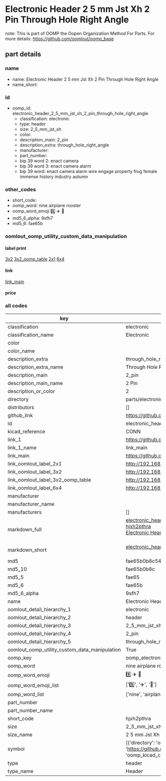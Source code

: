 # Electronic Header 2 5 mm Jst Xh 2 Pin Through Hole Right Angle  

note: This is part of OOMP the Oopen Organization Method For Parts. For more details: https://github.com/oomlout/oomp_base

##  part details
  







### name
* name: Electronic Header 2 5 mm Jst Xh 2 Pin Through Hole Right Angle
* name_short: 
### id
* oomp_id: electronic_header_2_5_mm_jst_xh_2_pin_through_hole_right_angle
  * classification: electronic
  * type: header
  * size: 2_5_mm_jst_xh
  * color: 
  * description_main: 2_pin
  * description_extra: through_hole_right_angle
  * manufacturer: 
  * part_number: 
  * bip 39 word 2: enact camera
  * bip 39 word 3: enact camera alarm
  * bip 39 word: enact camera alarm wire engage property frog female immense history industry autumn

### other_codes
* short_code: 
* oomp_word: nine airplane rooster
* oomp_word_emoji :nine: :airplane: :rooster:
* md5_6_alpha: 9sfh7
* md5_6: fae65b






### oomlout_oomp_utility_custom_data_manipulation
#### label print
[3x2](http://192.168.1.245:1112/?label=oomp%209sfh7)
[3x2_oomp_table](http://192.168.1.108:1112/?label=oomp%209sfh7)
[2x1](http://192.168.1.242:1112/?label=oomp%209sfh7)
[6x4](http://192.168.1.55:1112/?label=oomp%209sfh7)    

#### link

[link_main](https://github.com/oomlout/oomlout_oomp_current_version_messy/tree/main/parts/electronic_header_2_5_mm_jst_xh_2_pin_through_hole_right_angle)                              

#### price







### all codes 
| key | value |  
| --- | --- |  
| classification | electronic |  
| classification_name | Electronic |  
| color |  |  
| color_name |  |  
| description_extra | through_hole_right_angle |  
| description_extra_name | Through Hole Right Angle |  
| description_main | 2_pin |  
| description_main_name | 2 Pin |  
| description_or_color | 2 |  
| directory | parts/electronic_header_2_5_mm_jst_xh_2_pin_through_hole_right_angle |  
| distributors | [] |  
| github_link | https://github.com/oomlout/oomlout_oomp_part_src/tree/main/parts/electronic_header_2_5_mm_jst_xh_2_pin_through_hole_right_angle |  
| id | electronic_header_2_5_mm_jst_xh_2_pin_through_hole_right_angle |  
| kicad_reference | CONN |  
| link_1 | https://github.com/oomlout/oomlout_oomp_current_version_messy/tree/main/parts/electronic_header_2_5_mm_jst_xh_2_pin_through_hole_right_angle |  
| link_1_name | link_main |  
| link_main | https://github.com/oomlout/oomlout_oomp_current_version_messy/tree/main/parts/electronic_header_2_5_mm_jst_xh_2_pin_through_hole_right_angle |  
| link_oomlout_label_2x1 | http://192.168.1.242:1112/?label=oomp%209sfh7 |  
| link_oomlout_label_3x2 | http://192.168.1.245:1112/?label=oomp%209sfh7 |  
| link_oomlout_label_3x2_oomp_table | http://192.168.1.108:1112/?label=oomp%209sfh7 |  
| link_oomlout_label_6x4 | http://192.168.1.55:1112/?label=oomp%209sfh7 |  
| manufacturer |  |  
| manufacturer_name |  |  
| manufacturers | [] |  
| markdown_full | [electronic_header_2_5_mm_jst_xh_2_pin_through_hole_right_angle](https://github.com/oomlout/oomlout_oomp_current_version_messy/tree/main/parts/electronic_header_2_5_mm_jst_xh_2_pin_through_hole_right_angle)<br>[hjxh2pthra](https://github.com/oomlout/oomlout_oomp_current_version_messy/tree/main/parts/electronic_header_2_5_mm_jst_xh_2_pin_through_hole_right_angle)<br>[Electronic Header 2 5 Mm Jst Xh 2 Pin Through Hole Right Angle](https://github.com/oomlout/oomlout_oomp_current_version_messy/tree/main/parts/electronic_header_2_5_mm_jst_xh_2_pin_through_hole_right_angle)<br><br> |  
| markdown_short | [electronic_header_2_5_mm_jst_xh_2_pin_through_hole_right_angle](https://github.com/oomlout/oomlout_oomp_current_version_messy/tree/main/parts/electronic_header_2_5_mm_jst_xh_2_pin_through_hole_right_angle)<br><br> |  
| md5 | fae65b0b8c54eba6b1a52fc20b882a4b |  
| md5_10 | fae65b0b8c |  
| md5_5 | fae65 |  
| md5_6 | fae65b |  
| md5_6_alpha | 9sfh7 |  
| name | Electronic Header 2 5 mm Jst Xh 2 Pin Through Hole Right Angle |  
| oomlout_detail_hierarchy_1 | electronic |  
| oomlout_detail_hierarchy_2 | header |  
| oomlout_detail_hierarchy_3 | 2_5_mm_jst_xh |  
| oomlout_detail_hierarchy_4 | 2_pin |  
| oomlout_detail_hierarchy_5 | through_hole_right_angle |  
| oomlout_oomp_utility_custom_data_manipulation | True |  
| oomp_key | oomp_electronic_header_2_5_mm_jst_xh_2_pin_through_hole_right_angle |  
| oomp_word | nine airplane rooster |  
| oomp_word_emoji | :nine: :airplane: :rooster: |  
| oomp_word_emoji_list | [':nine:', ':airplane:', ':rooster:'] |  
| oomp_word_list | ['nine', 'airplane', 'rooster'] |  
| part_number |  |  
| part_number_name |  |  
| short_code | hjxh2pthra |  
| size | 2_5_mm_jst_xh |  
| size_name | 2 5 mm Jst Xh |  
| symbol | [{'directory': 'oomlout_oomp_symbol_bot/symbols/kicad_connector_conn_01x02_pin//working/working.kicad_sym', 'index': 0, 'link': 'https://github.com/oomlout/oomlout_oomp_symbol_bot/tree/main/symbols/kicad_connector_conn_01x02_pin', 'oomp_key': 'oomp_kicad_connector_conn_01x02_pin'}] |  
| type | header |  
| type_name | Header |  
